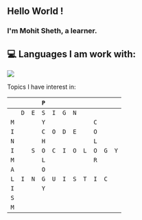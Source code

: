 ## Hello World !

### I'm Mohit Sheth, a learner.

## :computer: Languages I am work with:



<img src = "https://github-readme-stats.vercel.app/api/top-langs/?username=mohitshethh&layout=compact">

Topics I have interest in:

| | | |`P`| | | | | | | |
| - | - | - | - | - | - | - | - | - | - | - |
| |`D`|`E`|`S`|`I`|`G`|`N`| | | | |
|`M`| | |`Y`| | | | |`C`| | |
|`I`| | |`C`|`O`|`D`|`E`| |`O`| | |
|`N`| | |`H`| | | | |`L`| | |
|`I`| |`S`|`O`|`C`|`I`|`O`|`L`|`O`|`G`|`Y`|
|`M`| | |`L`| | | | |`R`| | |
|`A`| | |`O`| | | | | | | |
|`L`|`I`|`N`|`G`|`U`|`I`|`S`|`T`|`I`|`C`| |
|`I`| | |`Y`| | | | | | | |
|`S`| | | | | | | | | | |
|`M`| | | | | | | | | | |


